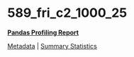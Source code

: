 # 589_fri_c2_1000_25

[**Pandas Profiling Report**](https://epistasislab.github.io/penn-ml-benchmarks/profile/589_fri_c2_1000_25.html)

[Metadata](metadata.yaml) | [Summary Statistics](summary_stats.tsv)
